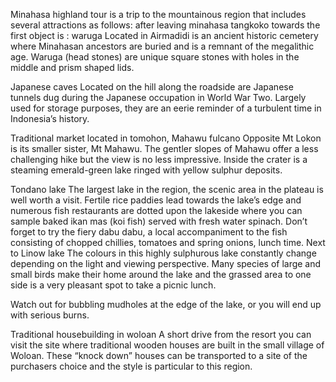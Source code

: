 Minahasa highland tour is a trip to the mountainous region that includes several attractions as follows: after leaving minahasa tangkoko towards the first object is : waruga Located in Airmadidi is an ancient historic cemetery where Minahasan ancestors are buried and is a remnant of the megalithic age. Waruga (head stones) are unique square stones with holes in the middle and prism shaped lids.

Japanese caves Located on the hill along the roadside are Japanese tunnels dug during the Japanese occupation in World War Two. Largely used for storage purposes, they are an eerie reminder of a turbulent time in Indonesia’s history.

Traditional market located in tomohon, Mahawu fulcano Opposite Mt Lokon is its smaller sister, Mt Mahawu. The gentler slopes of Mahawu offer a less challenging hike but the view is no less impressive. Inside the crater is a steaming emerald-green lake ringed with yellow sulphur deposits.

Tondano lake The largest lake in the region, the scenic area in the plateau is well worth a visit. Fertile rice paddies lead towards the lake’s edge and numerous fish restaurants are dotted upon the lakeside where you can sample baked ikan mas (koi fish) served with fresh water spinach. Don’t forget to try the fiery dabu dabu, a local accompaniment to the fish consisting of chopped chillies, tomatoes and spring onions, lunch time. Next to Linow lake The colours in this highly sulphurous lake constantly change depending on the light and viewing perspective. Many species of large and small birds make their home around the lake and the grassed area to one side is a very pleasant spot to take a picnic lunch.

Watch out for bubbling mudholes at the edge of the lake, or you will end up with serious burns.

Traditional housebuilding in woloan A short drive from the resort you can visit the site where traditional wooden houses are built in the small village of Woloan. These “knock down” houses can be transported to a site of the purchasers choice and the style is particular to this region.